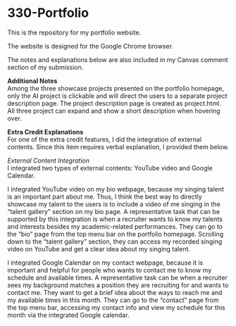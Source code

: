 # 330-Portfolio

This is the repository for my portfolio website. 

The website is designed for the Google Chrome browser.

The notes and explanations below are also included in my Canvas comment section of my submission. 

**Additional Notes** <br>
Among the three showcase projects presented on the portfolio homepage, only the AI project is clickable and will direct the users to a separate project description page. The project description page is created as project.html.
All three project can expand and show a short description when hovering over. 

**Extra Credit Explanations** <br>
For one of the extra credit features, I did the integration of external contents. Since this item requires verbal explanation, I provided them below. 

<i>External Content Integration</i> <br>
I integrated two types of external contents: YouTube video and Google Calendar. 

I integrated YouTube video on my bio webpage, because my singing talent is an important part about me. Thus, I think the best way to directly showcase my talent to the users is to include a video of me singing in the “talent gallery” section on my bio page. A representative task that can be supported by this integration is when a recruiter wants to know my talents and interests besides my academic-related performances. They can go to the “bio” page from the top menu bar on the portfolio homepage. Scrolling down to the “talent gallery” section, they can access my recorded singing video on YouTube and get a clear idea about my singing talent. 

I integrated Google Calendar on my contact webpage, because it is important and helpful for people who wants to contact me to know my schedule and available times. A representative task can be when a recruiter sees my background matches a position they are recruiting for and wants to contact me. They want to get a brief idea about the ways to reach me and my available times in this month. They can go to the “contact” page from the top menu bar, accessing my contact info and view my schedule for this month via the integrated Google calendar. 
